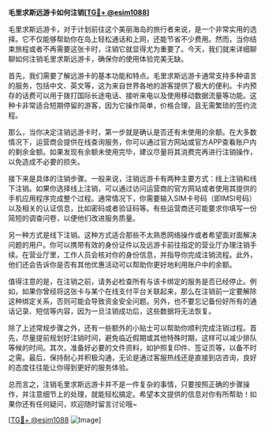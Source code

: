 **毛里求斯远游卡如何注销[[TG💪+ @esim1088](https://t.me/s/esim1088)]**

毛里求斯远游卡，对于计划前往这个美丽海岛的旅行者来说，是一个非常实用的选择。它不仅能够帮助你在岛上轻松通话和上网，还能节省不少费用。然而，当你结束旅程或者不再需要这张卡时，注销它就显得尤为重要了。今天，我们就来详细聊聊如何注销毛里求斯远游卡，确保你的使用体验完美无缺。

首先，我们需要了解远游卡的基本功能和特点。毛里求斯远游卡通常支持多种语言的服务，包括中文、英文等，这为来自世界各地的游客提供了极大的便利。卡内预存的话费可以用于拨打国际长途电话、接听来电以及使用移动数据流量等功能。这种卡非常适合短期停留的游客，因为它操作简单，价格合理，且无需繁琐的签约流程。

那么，当你决定注销远游卡时，第一步就是确认是否还有未使用的余额。在大多数情况下，运营商会提供在线查询服务，你可以通过官方网站或官方APP查看账户内的剩余金额。如果发现有余额未使用完毕，建议尽量将其消费完再进行注销操作，以免造成不必要的损失。

接下来是具体的注销步骤。一般来说，注销远游卡有两种主要方式：线上注销和线下注销。如果你选择线上注销，可以通过访问运营商的官方网站或者使用其提供的手机应用程序完成整个过程。通常情况下，你需要输入SIM卡号码（即IMSI号码）以及相关的认证信息，比如密码或者验证码等。有些运营商还可能要求你填写一份简短的调查问卷，以便他们改进服务质量。

另一种方式是线下注销。这种方式适合那些不太熟悉网络操作或者希望面对面解决问题的用户。你可以携带有效的身份证件以及远游卡前往指定的营业厅办理注销手续。在营业厅里，工作人员会核对你的身份信息，并指导你完成注销流程。此外，他们还会告诉你是否有其他优惠活动可以帮助你更好地利用账户中的余额。

值得注意的是，在注销之前，请务必检查所有与该卡绑定的服务是否已经停止。例如，如果你曾经将这张卡与某个在线支付平台关联起来，那么在注销前一定要解除这种绑定关系，否则可能会导致资金安全问题。另外，也不要忘记备份好所有的通话记录、短信等内容，因为一旦注销成功后，这些数据将无法恢复。

除了上述常规步骤之外，还有一些额外的小贴士可以帮助你顺利完成注销过程。首先，尽量提前规划好注销时间，避免临近假期或其他特殊时期，这样可以减少排队等候的时间。其次，准备好必要的文件资料，如护照复印件、签证页等，以备不时之需。最后，保持耐心并积极沟通，无论是通过客服热线还是直接到店咨询，良好的态度往往能让你得到更好的服务体验。

总而言之，注销毛里求斯远游卡并不是一件复杂的事情，只要按照正确的步骤操作，并注意细节上的处理，就能轻松搞定。希望本文提供的信息对你有所帮助！如果你还有任何疑问，欢迎随时留言讨论哦~ 

[[TG💪+ @esim1088](https://t.me/s/esim1088) ![Image](https://i.postimg.cc/4NQfJmqS/Snipaste-2025-05-13-00-14-12.png)]